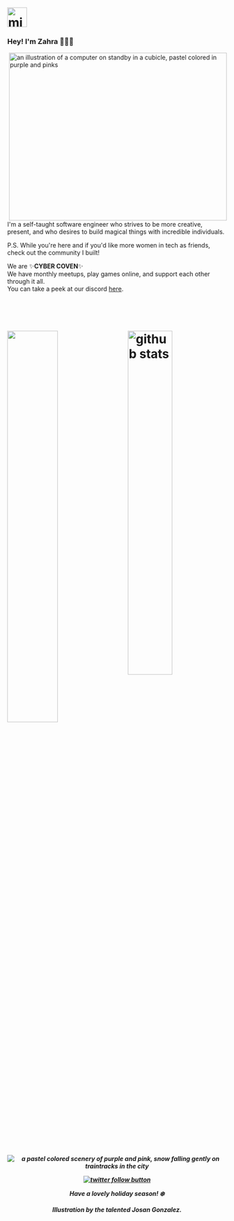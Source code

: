 <!DOCTYPE html>
<html>
<head>
  <meta name="viewport" content="width=device-width, initial-scale=1.0, minimum-scale=1.0">
         <h1 align="left"><img src="https://img.icons8.com/ios/250/000000/dating-website.png" 
         alt="minimalist browser icon with a small heart"
         height="45"
         width="45" />  </h1>
         <h3 align="left"> Hey! I'm Zahra 👩🏻‍💻</h3>
           <img align="right" src="https://s3.us-west-2.amazonaws.com/secure.notion-static.com/18e3d4d8-b51c-4e89-b0de-69d915643cd2/ezgif-6-fda79a0b31c0.gif?X-Amz-Algorithm=AWS4-HMAC-SHA256&X-Amz-Credential=AKIAT73L2G45O3KS52Y5%2F20211101%2Fus-west-2%2Fs3%2Faws4_request&X-Amz-Date=20211101T005934Z&X-Amz-Expires=86400&X-Amz-Signature=0b4f86a31bb056f01772a2f41da5ded731f739fea0d070a1ab4a42df885b2542&X-Amz-SignedHeaders=host&response-content-disposition=filename%20%3D%22ezgif-6-fda79a0b31c0.gif%22" 
        height="385"
         width="500"
         alt="an illustration of a computer on standby in a cubicle, pastel colored in purple and pinks"/>  

  <p>    
           
  I'm a self-taught software engineer who strives to be more
  creative, present, and who desires to build magical things with
  incredible individuals.  


  P.S. While you're here and if you'd like more women in tech as friends, 
  check out the community I built!
  
  We are ✨**CYBER COVEN**✨  
  We have monthly meetups, play games online, and support each other through it all.  
  You can take a peek at our discord [here](https://discord.gg/W7CQZveQhf).  
</p>

</head>  
  <br></br>

<h1 align="left">
  
  <img src="https://github-readme-stats.vercel.app/api?username=grimxreaper&count_private=true&show_icons=true&theme=material-palenight" alt="github stats" width="45%" align="right"/>
<img src="https://github-readme-streak-stats.herokuapp.com/?user=grimxreaper&count_private=true&theme=material-palenight&show_icons=true" width="48%" >
</h1>
         
<h5 align="center">
       
 <img align="center" src="https://i.pinimg.com/originals/73/1a/e2/731ae2c23ace315cd38e23b46e5990de.gif" 
         alt="a pastel colored scenery of purple and pink, snow falling gently on traintracks in the city"/>        
         
 <p align="center"> <a href="https://twitter.com/icycodes" target="blank"><img src="https://img.shields.io/twitter/follow/icycodes?logo=twitter&style=for-the-badge" alt="twitter follow button" /></a> </p>
  <p align="center"> Have a <em> lovely </em> holiday season! ❄️ </p> 

 Illustration by the talented Josan Gonzalez.

</h5>
         
</html>



